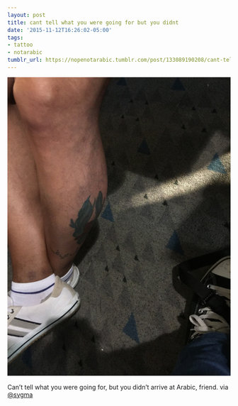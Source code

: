```yaml
---
layout: post
title: cant tell what you were going for but you didnt
date: '2015-11-12T16:26:02-05:00'
tags:
- tattoo
- notarabic
tumblr_url: https://nopenotarabic.tumblr.com/post/133089190208/cant-tell-what-you-were-going-for-but-you-didnt
---
```

 ![](/tumblr_files/tumblr_nxq0vepoWX1tz29g7o1_1280.jpg)  

Can’t tell what you were going for, but you didn’t arrive at Arabic, friend. via [@sygma](https://twitter.com/sygma)


